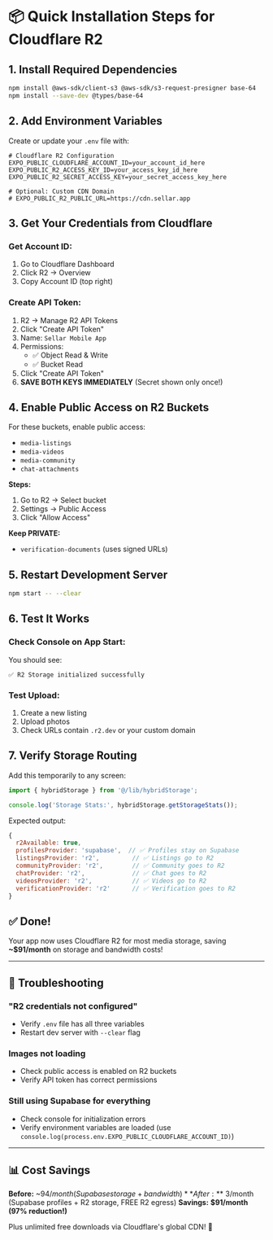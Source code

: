 # 📦 Quick Installation Steps for Cloudflare R2

## 1. Install Required Dependencies

```bash
npm install @aws-sdk/client-s3 @aws-sdk/s3-request-presigner base-64
npm install --save-dev @types/base-64
```

## 2. Add Environment Variables

Create or update your `.env` file with:

```env
# Cloudflare R2 Configuration
EXPO_PUBLIC_CLOUDFLARE_ACCOUNT_ID=your_account_id_here
EXPO_PUBLIC_R2_ACCESS_KEY_ID=your_access_key_id_here
EXPO_PUBLIC_R2_SECRET_ACCESS_KEY=your_secret_access_key_here

# Optional: Custom CDN Domain
# EXPO_PUBLIC_R2_PUBLIC_URL=https://cdn.sellar.app
```

## 3. Get Your Credentials from Cloudflare

### Get Account ID:
1. Go to Cloudflare Dashboard
2. Click R2 → Overview
3. Copy Account ID (top right)

### Create API Token:
1. R2 → Manage R2 API Tokens
2. Click "Create API Token"
3. Name: `Sellar Mobile App`
4. Permissions:
   - ✅ Object Read & Write
   - ✅ Bucket Read
5. Click "Create API Token"
6. **SAVE BOTH KEYS IMMEDIATELY** (Secret shown only once!)

## 4. Enable Public Access on R2 Buckets

For these buckets, enable public access:
- `media-listings`
- `media-videos`
- `media-community`
- `chat-attachments`

**Steps:**
1. Go to R2 → Select bucket
2. Settings → Public Access
3. Click "Allow Access"

**Keep PRIVATE:**
- `verification-documents` (uses signed URLs)

## 5. Restart Development Server

```bash
npm start -- --clear
```

## 6. Test It Works

### Check Console on App Start:
You should see:
```
✅ R2 Storage initialized successfully
```

### Test Upload:
1. Create a new listing
2. Upload photos
3. Check URLs contain `.r2.dev` or your custom domain

## 7. Verify Storage Routing

Add this temporarily to any screen:

```typescript
import { hybridStorage } from '@/lib/hybridStorage';

console.log('Storage Stats:', hybridStorage.getStorageStats());
```

Expected output:
```javascript
{
  r2Available: true,
  profilesProvider: 'supabase',  // ✅ Profiles stay on Supabase
  listingsProvider: 'r2',         // ✅ Listings go to R2
  communityProvider: 'r2',        // ✅ Community goes to R2
  chatProvider: 'r2',             // ✅ Chat goes to R2
  videosProvider: 'r2',           // ✅ Videos go to R2
  verificationProvider: 'r2'      // ✅ Verification goes to R2
}
```

## ✅ Done!

Your app now uses Cloudflare R2 for most media storage, saving **~$91/month** on storage and bandwidth costs!

---

## 🚨 Troubleshooting

### "R2 credentials not configured"
- Verify `.env` file has all three variables
- Restart dev server with `--clear` flag

### Images not loading
- Check public access is enabled on R2 buckets
- Verify API token has correct permissions

### Still using Supabase for everything
- Check console for initialization errors
- Verify environment variables are loaded (use `console.log(process.env.EXPO_PUBLIC_CLOUDFLARE_ACCOUNT_ID)`)

---

## 📊 Cost Savings

**Before:** ~$94/month (Supabase storage + bandwidth)
**After:** ~$3/month (Supabase profiles + R2 storage, FREE R2 egress)
**Savings:** **$91/month (97% reduction!)**

Plus unlimited free downloads via Cloudflare's global CDN! 🎉

